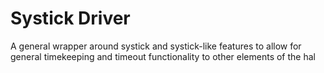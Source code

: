 # Systick Driver
A general wrapper around systick and systick-like features to allow for general timekeeping and timeout functionality to other elements of the hal
